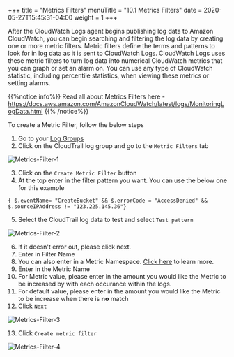 +++
title = "Metrics Filters"
menuTitle = "10.1 Metrics Filters"
date = 2020-05-27T15:45:31-04:00
weight = 1
+++

After the CloudWatch Logs agent begins publishing log data to Amazon CloudWatch, you can begin searching and filtering the log data by creating one or more metric filters. Metric filters define the terms and patterns to look for in log data as it is sent to CloudWatch Logs. CloudWatch Logs uses these metric filters to turn log data into numerical CloudWatch metrics that you can graph or set an alarm on. You can use any type of CloudWatch statistic, including percentile statistics, when viewing these metrics or setting alarms.

{{%notice info%}}
Read all about Metrics Filters here - https://docs.aws.amazon.com/AmazonCloudWatch/latest/logs/MonitoringLogData.html
{{% /notice%}}

To create a Metric Filter, follow the below steps

1. Go to your [Log Groups](https://console.aws.amazon.com/cloudwatch/home?region=us-east-1#logsV2:log-groups)
2. Click on the CloudTrail log group and go to the `Metric Filters` tab

![Metrics-Filter-1](/images/metrics/Metrics-Filter-1.PNG?classes=shadow)

3. Click on the `Create Metric Filter` button
4. At the top enter in the filter pattern you want. You can use the below one for this example

```
{ $.eventName= "CreateBucket" && $.errorCode = "AccessDenied" && $.sourceIPAddress != "123.225.145.36"}
```
5. Select the CloudTrail log data to test and select `Test pattern`

![Metrics-Filter-2](/images/metrics/Metrics-Filter-2.PNG?classes=shadow)

6. If it doesn't error out, please click next.
7. Enter in Filter Name
8. You can also enter in a Metric Namespace. [Click here](https://docs.aws.amazon.com/AmazonCloudWatch/latest/monitoring/cloudwatch_concepts.html#Namespace) to learn more.
9. Enter in the Metric Name
10. For Metric value, please enter in the amount you would like the Metric to be increased by with each occurance within the logs.
11. For default value, please enter in the amount you would like the Metric to be increase when there is **no** match
12. Click `Next` 

![Metrics-Filter-3](/images/metrics/Metrics-Filter-3.PNG?classes=shadow)

13. Click `Create metric filter`

![Metrics-Filter-4](/images/metrics/Metrics-Filter-4.PNG?classes=shadow)
